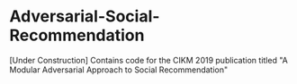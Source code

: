 # Adversarial-Social-Recommendation
[Under Construction] Contains code for the CIKM 2019 publication titled "A Modular Adversarial Approach to Social Recommendation" 
